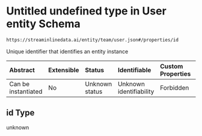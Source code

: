 # Untitled undefined type in User entity Schema

```txt
https://streaminlinedata.ai/entity/team/user.json#/properties/id
```

Unique identifier that identifies an entity instance

| Abstract            | Extensible | Status         | Identifiable            | Custom Properties | Additional Properties | Access Restrictions | Defined In                                                  |
| :------------------ | :--------- | :------------- | :---------------------- | :---------------- | :-------------------- | :------------------ | :---------------------------------------------------------- |
| Can be instantiated | No         | Unknown status | Unknown identifiability | Forbidden         | Allowed               | none                | [user.json*](user.md "open original schema") |

## id Type

unknown
